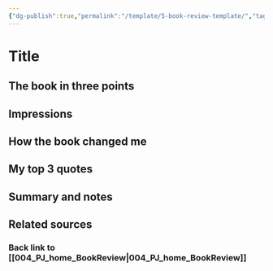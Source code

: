 ```yaml
---
{"dg-publish":true,"permalink":"/template/5-book-review-template/","tags":["book, inspiration"]}
---
```



# Title

## The book in three points

## Impressions

## How the book changed me

## My top 3 quotes

## Summary and notes

## Related sources

### Back link to [[004_PJ_home_BookReview\|004_PJ_home_BookReview]]
